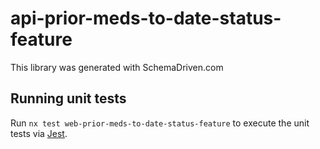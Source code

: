 
# api-prior-meds-to-date-status-feature

This library was generated with SchemaDriven.com

## Running unit tests

Run `nx test web-prior-meds-to-date-status-feature` to execute the unit tests via [Jest](https://jestjs.io).

